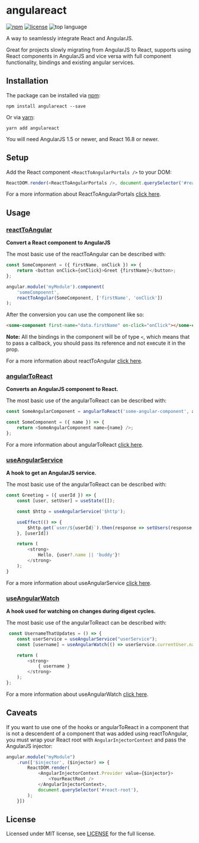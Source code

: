 # angulareact

[![npm](https://img.shields.io/npm/v/angulareact?style=flat-square)](https://www.npmjs.com/package/angulareact)
[![license](https://img.shields.io/github/license/tonkean/angulareact?style=flat-square)](LICENSE)
![top language](https://img.shields.io/github/languages/top/tonkean/angulareact?style=flat-square)

A way to seamlessly integrate React and AngularJS.

Great for projects slowly migrating from AngularJS to React, supports using React components in AngularJS and vice versa
with full component functionality, bindings and existing angular services.

## Installation

The package can be installed via [npm](https://github.com/npm/cli):

```
npm install angulareact --save
```

Or via [yarn](https://github.com/yarnpkg/yarn):

```
yarn add angulareact
```

You will need AngularJS 1.5 or newer, and React 16.8 or newer.

## Setup

Add the React component `<ReactToAngularPortals />` to your DOM:

```javascript
ReactDOM.render(<ReactToAngularPortals />, document.querySelector('#react-root'));
```

For a more information about ReactToAngularPortals [click here](src/reactToAngular/README.md#ReactToAngularPortals).

## Usage

### [reactToAngular](src/reactToAngular/README.md)

**Convert a React component to AngularJS**

The most basic use of the reactToAngular can be described with:

```javascript
const SomeComponent = ({ firstName, onClick }) => {
    return <button onClick={onClick}>Greet {firstName}</button>;
};

angular.module('myModule').component(
    'someCompoennt',
    reactToAngular(SomeComponent, ['firstName', 'onClick'])
);
```

After the conversion you can use the component like so:

```html
<some-component first-name="data.firstName" on-click="onClick"></some-component>
```

**Note:** All the bindings in the component will be of type `<`, which means that to pass a callback, you should pass
its reference and not execute it in the prop.

For a more information about reactToAngular [click here](src/reactToAngular/README.md).

### [angularToReact](src/angularToReact/README.md)

**Converts an AngularJS component to React.**

The most basic use of the angularToReact can be described with:

```javascript
const SomeAngularComponent = angularToReact('some-angular-component', angular.module('myModule'));

const SomeComponent = ({ name }) => {
    return <SomeAngularComponent name={name} />;
};
```

For a more information about angularToReact [click here](src/angularToReact/README.md).

### [useAngularService](src/useAngularService/README.md)

**A hook to get an AngularJS service.**

The most basic use of the angularToReact can be described with:

```javascript
const Greeting = ({ userId }) => {
    const [user, setUser] = useState([]);

    const $http = useAngularService('$http');

    useEffect(() => {
        $http.get(`user/${userId}`).then(response => setUsers(response.data));
    }, [userId])

    return (
        <strong>
            Hello, {user?.name || 'buddy'}!
        </strong>
    );
}
```

For a more information about useAngularService [click here](src/useAngularService/README.md).

### [useAngularWatch](src/useAngularWatch/README.md)

**A hook used for watching on changes during digest cycles.**

The most basic use of the angularToReact can be described with:

```javascript
 const UsernameThatUpdates = () => {
    const userService = useAngularService("userService");
    const [username] = useAngularWatch(() => userService.currentUser.name);

    return (
        <strong>
            { username }
        </strong>
    );
};
```

For a more information about useAngularWatch [click here](src/useAngularWatch/README.md).

## Caveats

If you want to use one of the hooks or angularToReact in a component that is not a descendent of a component that was added using reactToAngular, you must wrap your React root with `AngularInjectorContext` and pass the AngularJS injector:

```javascript
angular.module("myModule")
    .run(['$injector', ($injector) => {
        ReactDOM.render(
            <AngularInjectorContext.Provider value={$injector}>
                <YourReactRoot />
            </AngularInjectorContext>,
            document.querySelector('#react-root'),
        );
    }])
```


## License

Licensed under MIT license, see [LICENSE](LICENSE) for the full license.